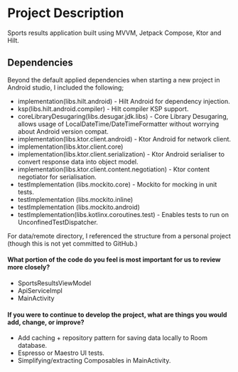 # Project Description
Sports results application built using MVVM, Jetpack Compose, Ktor and Hilt.

## Dependencies
Beyond the default applied dependencies when starting a new project in Android studio, I included the following;

- implementation(libs.hilt.android) - Hilt Android for dependency injection.
- ksp(libs.hilt.android.compiler) - Hilt compiler KSP support.
- coreLibraryDesugaring(libs.desugar.jdk.libs) - Core Library Desugaring, allows usage of LocalDateTime/DateTimeFormatter without worrying about Android version compat.
- implementation(libs.ktor.client.android) - Ktor Android for network client.
- implementation(libs.ktor.client.core)
- implementation(libs.ktor.client.serialization) - Ktor Android serialiser to convert response data into object model.
- implementation(libs.ktor.client.content.negotiation) - Ktor content negotiator for serialisation.
- testImplementation (libs.mockito.core) - Mockito for mocking in unit tests.
- testImplementation (libs.mockito.inline)
- testImplementation (libs.mockito.android)
- testImplementation(libs.kotlinx.coroutines.test) - Enables tests to run on UnconfinedTestDispatcher.

For data/remote directory, I referenced the structure from a personal project (though this is not yet committed to GitHub.)

#### What portion of the code do you feel is most important for us to review more closely?

- SportsResultsViewModel
- ApiServiceImpl
- MainActivity

#### If you were to continue to develop the project, what are things you would add, change, or improve?
- Add caching + repository pattern for saving data locally to Room database.
- Espresso or Maestro UI tests.
- Simplifying/extracting Composables in MainActivity.